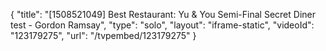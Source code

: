 {
    "title": "[1508521049] Best Restaurant: Yu & You Semi-Final Secret Diner test - Gordon Ramsay",
    "type": "solo",
    "layout": "iframe-static",
    "videoId": "123179275",
    "url": "\/tvpembed\/123179275"
}